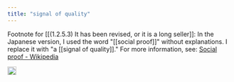 ```yaml
---
title: "signal of quality"
---
```


Footnote for [[(1.2.5.3) It has been revised, or it is a long seller]]: In the Japanese version, I used the word "[[social proof]]" without explanations. I replace it with "a [[signal of quality]]." For more information, see: [Social proof - Wikipedia](https://en.wikipedia.org/wiki/Social_proof)

<img src='https://scrapbox.io/api/pages/nishio-en/en/icon' alt='en.icon' height="19.5"/>